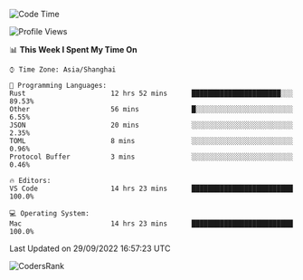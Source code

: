 <!--START_SECTION:waka-->
![Code Time](http://img.shields.io/badge/Code%20Time-1%2C693%20hrs%2024%20mins-blue)

![Profile Views](http://img.shields.io/badge/Profile%20Views-15-blue)

📊 **This Week I Spent My Time On** 

```text
⌚︎ Time Zone: Asia/Shanghai

💬 Programming Languages: 
Rust                     12 hrs 52 mins      ██████████████████████░░░   89.53% 
Other                    56 mins             █░░░░░░░░░░░░░░░░░░░░░░░░   6.55% 
JSON                     20 mins             ░░░░░░░░░░░░░░░░░░░░░░░░░   2.35% 
TOML                     8 mins              ░░░░░░░░░░░░░░░░░░░░░░░░░   0.96% 
Protocol Buffer          3 mins              ░░░░░░░░░░░░░░░░░░░░░░░░░   0.46%

🔥 Editors: 
VS Code                  14 hrs 23 mins      █████████████████████████   100.0%

💻 Operating System: 
Mac                      14 hrs 23 mins      █████████████████████████   100.0%

```


 Last Updated on 29/09/2022 16:57:23 UTC
<!--END_SECTION:waka-->

![CodersRank](https://cr-skills-chart-widget.azurewebsites.net/api/api?username=BugenZhao&padding=16&tooltip=true&branding=false&sort-by-score=true&skills=Rust%2C%20Swift%2C%20C%2C%20TypeScript%2C%20Java%2C%20Go%2C%20Dart%2C%20C%2B%2B%2C%20Python%2C%20Assembly%2C%20Shell%2C%20Kotlin)
